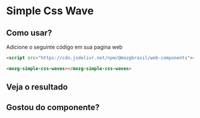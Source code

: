 # Simple Css Wave

<!-- [Web Components](https://developer.mozilla.org/en-US/docs/Web/API/Web_components) -->

<!-- ::: tip
🍀
::: -->

## **Como usar?**

Adicione o seguinte código em sua pagina web

```html
<script src="https://cdn.jsdelivr.net/npm/@mozgbrasil/web-components"></script>

<mozg-simple-css-waves></mozg-simple-css-waves>
```

## **Veja o resultado**

<mozg-simple-css-waves></mozg-simple-css-waves>

<mozg-card></mozg-card>
<mozg-card0></mozg-card0>
<mozg-card1></mozg-card1>

<mozg-debug-doom></mozg-debug-doom>

## **Gostou do componente?**
